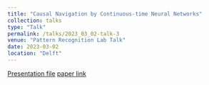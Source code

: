 ```yaml
---
title: "Causal Navigation by Continuous-time Neural Networks"
collection: talks
type: "Talk"
permalink: /talks/2023_03_02-talk-3
venue: "Pattern Recognition Lab Talk"
date: 2023-03-02
location: "Delft"
---
```


[Presentation file](https://mnaderibeni.github.io/files/2023_03_02.pdf) [paper link](https://proceedings.neurips.cc/paper/2021/file/67ba02d73c54f0b83c05507b7fb7267f-Paper.pdf)
